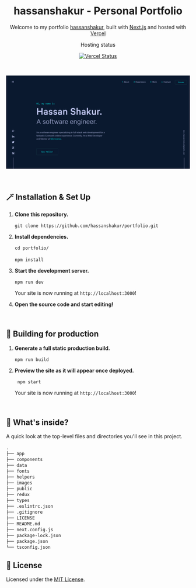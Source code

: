 <!-- <div align="center">
  <br />
</div> -->
<h1 align="center">
  <br />
  hassanshakur - Personal Portfolio
</h1>
<p align="center">
  Welcome to my portfolio <a href="https://hassanshakur.vercel.app" target="_blank">hassanshakur</a>, built with <a href="https://nextjs.org/" target="_blank">Next.js</a> and hosted with <a href="https://www.vercel.com/" target="_blank">Vercel</a>
</p>
<p align="center">
  Hosting status
</p>

<p align="center">
  <a href="https://vercel.com/hassanshakur/portfolio" target="_blank">
  <img src="https://vercelbadge.vercel.app/api/hassanshakur/portfolio" alt="Vercel Status" />
</a>

</p>

<br />

![Hassan Shakur portfolio demo](images/demo.png)

<br />

## 🪄 Installation & Set Up

1. **Clone this repository.**

   ```shell
   git clone https://github.com/hassanshakur/portfolio.git
   ```

2. **Install dependencies.**

   ```shell
   cd portfolio/

   npm install
   ```

3. **Start the development server.**

   ```shell
   npm run dev
   ```

   Your site is now running at `http://localhost:3000`!

4. **Open the source code and start editing!**

<br />

## 🚀 Building for production

1. **Generate a full static production build.**

   ```shell
   npm run build
   ```

2. **Preview the site as it will appear once deployed.**

   ```shell
    npm start
   ```

   Your site is now running at `http://localhost:3000`!

<br />

## 🧐 What's inside?

A quick look at the top-level files and directories you'll see in this project.

    .
    ├── app
    ├── components
    ├── data
    ├── fonts
    ├── helpers
    ├── images
    ├── public
    ├── redux
    ├── types
    ├── .eslintrc.json
    ├── .gitignore
    ├── LICENSE
    ├── README.md
    ├── next.config.js
    ├── package-lock.json
    ├── package.json
    └── tsconfig.json

<!-- copyright -->

## 📝 License

Licensed under the [MIT License](./LICENSE).
